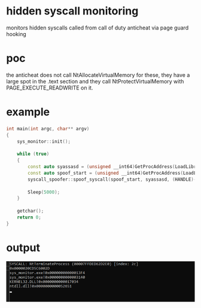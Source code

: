 # hidden syscall monitoring
 monitors hidden syscalls called from call of duty anticheat via page guard hooking

# poc
the anticheat does not call NtAllocateVirtualMemory for these, they have a large spot in the .text section and they call NtProtectVirtualMemory with PAGE_EXECUTE_READWRITE on it.

# example 
```cpp
int main(int argc, char** argv)
{
	sys_monitor::init();

	while (true)
	{
		const auto syassasd = (unsigned __int64)GetProcAddress(LoadLibraryA("ntdll"), "NtTerminateProcess");
		const auto spoof_start = (unsigned __int64)GetProcAddress(LoadLibraryA("ntdll"), "NtOpenFile");
		syscall_spoofer::spoof_syscall(spoof_start, syassasd, (HANDLE)-1, 1337);

		Sleep(5000);
	}

	getchar();
	return 0;
}  
```

# output
![image info](./pic.png)
